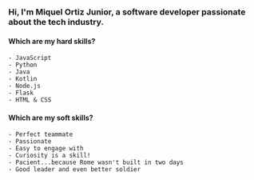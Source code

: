 ### Hi, I'm Miquel Ortiz Junior, a software developer passionate about the tech industry.

#### Which are my hard skills?
    - JavaScript
    - Python
    - Java
    - Kotlin 
    - Node.js
    - Flask
    - HTML & CSS

#### Which are my soft skills?
    - Perfect teammate
    - Passionate
    - Easy to engage with
    - Curiosity is a skill!
    - Pacient...because Rome wasn't built in two days
    - Good leader and even better soldier
